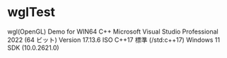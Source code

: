 # wglTest
wgl(OpenGL) Demo for WIN64 C++
Microsoft Visual Studio Professional 2022 (64 ビット)
Version 17.13.6
ISO C++17 標準 (/std:c++17)
Windows 11 SDK (10.0.2621.0)